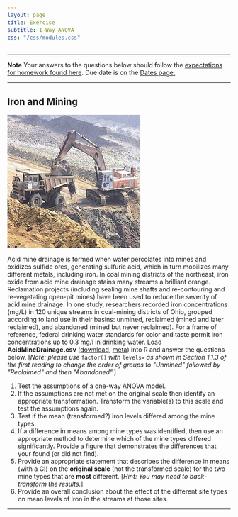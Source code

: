 ```yaml
---
layout: page
title: Exercise
subtitle: 1-Way ANOVA
css: "/css/modules.css"
---
```


----

<div class="alert alert-warning">
  <strong>Note</strong> Your answers to the questions below should follow the <a href="../../resources/hwformat" target="_blank">expectations for homework found here</a>. Due date is on the <a href="../../resources/Dates-Current" target="_blank">Dates page.</a>
</div>

----

## Iron and Mining
<img src="../zimgs/Iron_Mining.jpg" alt="Iron Mining" class="img-right">

Acid mine drainage is formed when water percolates into mines and oxidizes sulfide ores, generating sulfuric acid, which in turn mobilizes many different metals, including iron.  In coal mining districts of the northeast, iron oxide from acid mine drainage stains many streams a brilliant orange. Reclamation projects (including sealing mine shafts and re-contouring and re-vegetating open-pit mines) have been used to reduce the severity of acid mine drainage. In one study, researchers recorded iron concentrations (mg/L) in 120 unique streams in coal-mining districts of Ohio, grouped according to land use in their basins: unmined, reclaimed (mined and later reclaimed), and abandoned (mined but never reclaimed). For a frame of reference, federal drinking water standards for color and taste permit iron concentrations up to 0.3 mg/l in drinking water. Load **AcidMineDrainage.csv** ([download](https://raw.githubusercontent.com/droglenc/NCData/master/AcidMineDrainage.csv), [meta](https://raw.githubusercontent.com/droglenc/NCData/master/AcidMineDrainage_meta.txt)) into R and answer the questions below. [*Note: please use* `factor()` *with* `levels=` *as shown in Section 1.1.3 of the first reading to change the order of groups to "Unmined" followed by "Reclaimed" and then "Abandoned".*]

1. Test the assumptions of a one-way ANOVA model.
1. If the assumptions are not met on the original scale then identify an appropriate transformation. Transform the variable(s) to this scale and test the assumptions again.
1. Test if the mean (transformed?) iron levels differed among the mine types.
1. If a difference in means among mine types was identified, then use an appropriate method to determine which of the mine types differed significantly. Provide a figure that demonstrates the differences that your found (or did not find).
1. Provide an appropriate statement that describes the difference in means (with a CI) on the **original scale** (not the transformed scale) for the two mine types that are **most** different. [*Hint: You may need to back-transform the results.*]
1. Provide an overall conclusion about the effect of the different site types on mean levels of iron in the streams at those sites.

----

